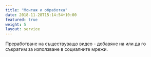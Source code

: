 ```yaml
---
title: "Монтаж и обработка"
date: 2018-11-28T15:14:54+10:00
featured: true
weight: 5
layout: service
---
```

Преработване на съществуващо видео - добавяне на  или да го съкратим за използване в социалните мрежи.